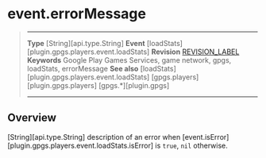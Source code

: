# event.errorMessage

> --------------------- ------------------------------------------------------------------------------------------
> __Type__              [String][api.type.String]
> __Event__             [loadStats][plugin.gpgs.players.event.loadStats]
> __Revision__          [REVISION_LABEL](REVISION_URL)
> __Keywords__          Google Play Games Services, game network, gpgs, loadStats, errorMessage
> __See also__          [loadStats][plugin.gpgs.players.event.loadStats]
>						[gpgs.players][plugin.gpgs.players]
>                       [gpgs.*][plugin.gpgs]
> --------------------- ------------------------------------------------------------------------------------------

## Overview

[String][api.type.String] description of an error when [event.isError][plugin.gpgs.players.event.loadStats.isError] is `true`, `nil` otherwise.